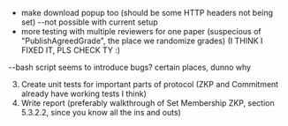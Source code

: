 
- make download popup too (should be some HTTP headers not being set) --not possible with current setup
- more testing with multiple reviewers for one paper (suspecious of "PublishAgreedGrade", the place we randomize grades) (I THINK I FIXED IT, PLS CHECK TY :)

--bash script seems to introduce bugs? certain places, dunno why

3. Create unit tests for important parts of protocol (ZKP and Commitment already have working tests I think) 
4. Write report (preferably walkthrough of Set Membership ZKP, section 5.3.2.2, since you know all the ins and outs)